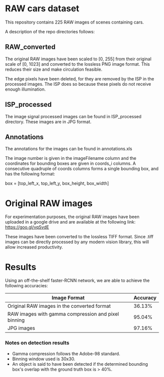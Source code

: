 # RAW cars dataset

This repository contains 225 RAW images of scenes containing cars.

A description of the repo directories follows:

## RAW_converted
The original RAW images have been scaled to [0, 255] from their original scale of [0, 1023] and converted to the lossless PNG image format. This reduces their size and make circulation feasible. 

The edge pixels have been deleted, for they are removed by the ISP in the processed images. The ISP does so because these pixels do not receive enough illumination.

## ISP_processed
The image signal processed images can be found in ISP_processed directory. These images are in JPG format.

## Annotations
The annotations for the images can be found in annotations.xls

The image number is given in the imageFilename column and the coordinates for bounding boxes are given in coords_i columns.
A consecutive quadruple of coords columns forms a single bounding box, and has the following format:

box = [top_left_x, top_left_y, box_height, box_width]

# Original RAW images
For experimentation purposes, the original RAW images have been uploaded in a google drive and are available at the following link: https://goo.gl/vqSvdE

These images have been converted to the lossless TIFF format. Since .tiff images can be directly processed by any modern vision library, this will allow increased productivity.

# Results
Using an off-the-shelf faster-RCNN network, we are able to achieve the following accuracies:

| Image Format | Accuracy |
| --- | --- |
| Original RAW images in the converted format | 36.13% |
| RAW images with gamma compression and pixel binning | 95.04% |
| JPG images | 97.16% |

### Notes on detection results
- Gamma compression follows the Adobe-98 standard.
- Binning window used is 30x30.
- An object is said to have been detected if the determined bounding box's overlap with the ground truth box is > 40%.
